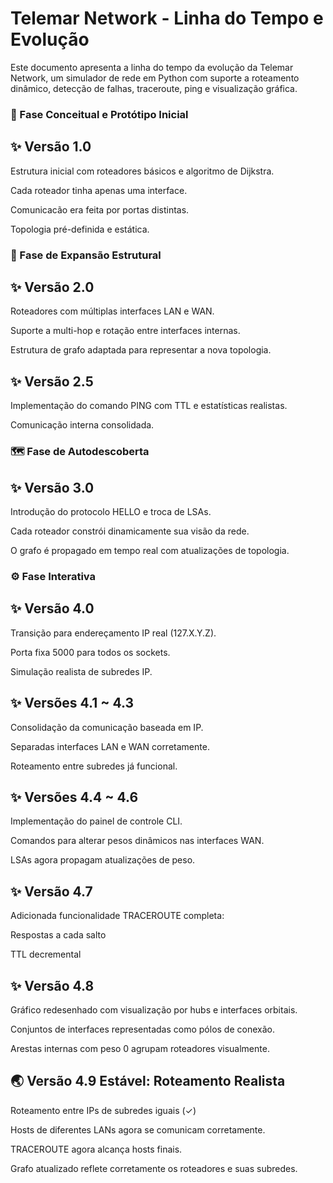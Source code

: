 # Telemar Network - Linha do Tempo e Evolução

Este documento apresenta a linha do tempo da evolução da Telemar Network, um simulador de rede em Python com suporte a roteamento dinâmico, detecção de falhas, traceroute, ping e visualização gráfica.

### 🧠 Fase Conceitual e Protótipo Inicial

## ✨ Versão 1.0

Estrutura inicial com roteadores básicos e algoritmo de Dijkstra.

Cada roteador tinha apenas uma interface.

Comunicacão era feita por portas distintas.

Topologia pré-definida e estática.

### 🧪 Fase de Expansão Estrutural

## ✨ Versão 2.0

Roteadores com múltiplas interfaces LAN e WAN.

Suporte a multi-hop e rotação entre interfaces internas.

Estrutura de grafo adaptada para representar a nova topologia.

## ✨ Versão 2.5

Implementação do comando PING com TTL e estatísticas realistas.

Comunicação interna consolidada.

### 🗺️ Fase de Autodescoberta

## ✨ Versão 3.0

Introdução do protocolo HELLO e troca de LSAs.

Cada roteador constrói dinamicamente sua visão da rede.

O grafo é propagado em tempo real com atualizações de topologia.

### ⚙️ Fase Interativa

## ✨ Versão 4.0

Transição para endereçamento IP real (127.X.Y.Z).

Porta fixa 5000 para todos os sockets.

Simulação realista de subredes IP.

## ✨ Versões 4.1 ~ 4.3

Consolidação da comunicação baseada em IP.

Separadas interfaces LAN e WAN corretamente.

Roteamento entre subredes já funcional.

## ✨ Versões 4.4 ~ 4.6

Implementação do painel de controle CLI.

Comandos para alterar pesos dinâmicos nas interfaces WAN.

LSAs agora propagam atualizações de peso.

## ✨ Versão 4.7

Adicionada funcionalidade TRACEROUTE completa:

Respostas a cada salto

TTL decremental

## ✨ Versão 4.8

Gráfico redesenhado com visualização por hubs e interfaces orbitais.

Conjuntos de interfaces representadas como pólos de conexão.

Arestas internas com peso 0 agrupam roteadores visualmente.

## 🌏 Versão 4.9 Estável: Roteamento Realista

Roteamento entre IPs de subredes iguais (✓)

Hosts de diferentes LANs agora se comunicam corretamente.

TRACEROUTE agora alcança hosts finais.

Grafo atualizado reflete corretamente os roteadores e suas subredes.

